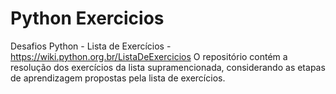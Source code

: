 # Python Exercicios
Desafios Python - Lista de Exercícios - https://wiki.python.org.br/ListaDeExercicios
O repositório contém a resolução dos exercícios da lista supramencionada, considerando as etapas de aprendizagem propostas pela lista de exercícios. 
